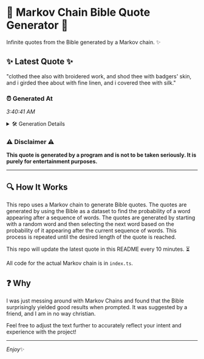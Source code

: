 # 📖 Markov Chain Bible Quote Generator 📖

Infinite quotes from the Bible generated by a Markov chain. ✨

## ✨ Latest Quote ✨
"clothed thee also with broidered work, and shod thee with badgers' skin, and i girded thee about with fine linen, and i covered thee with silk."

### ⏰ Generated At
*3:40:41 AM*

<details>
    <summary>🛠️ Generation Details</summary>
    <p>
        <strong>🌱 Seed:</strong> clothed<br>
        <strong>🔄 Iterations:</strong> 25<br>
        <strong>📜 Context History:</strong><br>[ clothed ]: thee<br>[ clothed, thee ]: also<br>[ clothed, thee, also ]: with<br>[ clothed, thee, also, with ]: broidered<br>[ clothed, thee, also, with, broidered ]: work,<br>[ clothed, thee, also, with, broidered, work, ]: and<br>[ thee, also, with, broidered, work,, and ]: shod<br>[ also, with, broidered, work,, and, shod ]: thee<br>[ with, broidered, work,, and, shod, thee ]: with<br>[ broidered, work,, and, shod, thee, with ]: badgers'<br>[ work,, and, shod, thee, with, badgers' ]: skin,<br>[ and, shod, thee, with, badgers', skin, ]: and<br>[ shod, thee, with, badgers', skin,, and ]: i<br>[ thee, with, badgers', skin,, and, i ]: girded<br>[ with, badgers', skin,, and, i, girded ]: thee<br>[ badgers', skin,, and, i, girded, thee ]: about<br>[ skin,, and, i, girded, thee, about ]: with<br>[ and, i, girded, thee, about, with ]: fine<br>[ i, girded, thee, about, with, fine ]: linen,<br>[ girded, thee, about, with, fine, linen, ]: and<br>[ thee, about, with, fine, linen,, and ]: i<br>[ about, with, fine, linen,, and, i ]: covered<br>[ with, fine, linen,, and, i, covered ]: thee<br>[ fine, linen,, and, i, covered, thee ]: with<br>[ linen,, and, i, covered, thee, with ]: silk.<br>
    </p>
</details>

### ⚠️ Disclaimer ⚠️
**This quote is generated by a program and is not to be taken seriously. It is purely for entertainment purposes.**

---

## 🔍 How It Works

This repo uses a Markov chain to generate Bible quotes. The quotes are generated by using the Bible as a dataset to find the probability of a word appearing after a sequence of words. The quotes are generated by starting with a random word and then selecting the next word based on the probability of it appearing after the current sequence of words. This process is repeated until the desired length of the quote is reached.

This repo will update the latest quote in this README every 10 minutes. ⏳

All code for the actual Markov chain is in `index.ts`.

## ❓ Why

I was just messing around with Markov Chains and found that the Bible surprisingly yielded good results when prompted. 
It was suggested by a friend, and I am in no way christian.

Feel free to adjust the text further to accurately reflect your intent and experience with the project!

---

*Enjoy*✨
